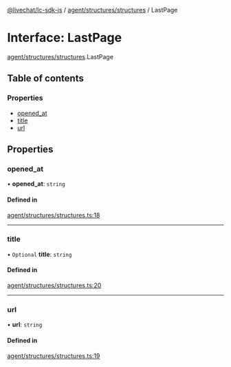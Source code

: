 [@livechat/lc-sdk-js](../README.md) / [agent/structures/structures](../modules/agent_structures_structures.md) / LastPage

# Interface: LastPage

[agent/structures/structures](../modules/agent_structures_structures.md).LastPage

## Table of contents

### Properties

- [opened\_at](agent_structures_structures.LastPage.md#opened_at)
- [title](agent_structures_structures.LastPage.md#title)
- [url](agent_structures_structures.LastPage.md#url)

## Properties

### opened\_at

• **opened\_at**: `string`

#### Defined in

[agent/structures/structures.ts:18](https://github.com/livechat/lc-sdk-js/blob/25e113d/src/agent/structures/structures.ts#L18)

___

### title

• `Optional` **title**: `string`

#### Defined in

[agent/structures/structures.ts:20](https://github.com/livechat/lc-sdk-js/blob/25e113d/src/agent/structures/structures.ts#L20)

___

### url

• **url**: `string`

#### Defined in

[agent/structures/structures.ts:19](https://github.com/livechat/lc-sdk-js/blob/25e113d/src/agent/structures/structures.ts#L19)
